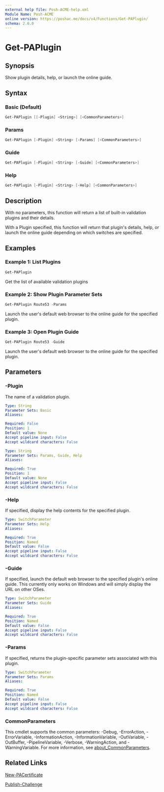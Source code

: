 ```yaml
---
external help file: Posh-ACME-help.xml
Module Name: Posh-ACME
online version: https://poshac.me/docs/v4/Functions/Get-PAPlugin/
schema: 2.0.0
---
```


# Get-PAPlugin

## Synopsis

Show plugin details, help, or launch the online guide.

## Syntax

### Basic (Default)
```powershell
Get-PAPlugin [[-Plugin] <String>] [<CommonParameters>]
```

### Params
```powershell
Get-PAPlugin [-Plugin] <String> [-Params] [<CommonParameters>]
```

### Guide
```powershell
Get-PAPlugin [-Plugin] <String> [-Guide] [<CommonParameters>]
```

### Help
```powershell
Get-PAPlugin [-Plugin] <String> [-Help] [<CommonParameters>]
```

## Description

With no parameters, this function will return a list of built-in validation plugins and their details.

With a Plugin specified, this function will return that plugin's details, help, or launch the online guide depending on which switches are specified.

## Examples

### Example 1: List Plugins

```powershell
Get-PAPlugin
```

Get the list of available validation plugins

### Example 2: Show Plugin Parameter Sets

```powershell
Get-PAPlugin Route53 -Params
```

Launch the user's default web browser to the online guide for the specified plugin.

### Example 3: Open Plugin Guide

```powershell
Get-PAPlugin Route53 -Guide
```

Launch the user's default web browser to the online guide for the specified plugin.

## Parameters

### -Plugin
The name of a validation plugin.

```yaml
Type: String
Parameter Sets: Basic
Aliases:

Required: False
Position: 1
Default value: None
Accept pipeline input: False
Accept wildcard characters: False
```

```yaml
Type: String
Parameter Sets: Params, Guide, Help
Aliases:

Required: True
Position: 1
Default value: None
Accept pipeline input: False
Accept wildcard characters: False
```

### -Help
If specified, display the help contents for the specified plugin.

```yaml
Type: SwitchParameter
Parameter Sets: Help
Aliases:

Required: True
Position: Named
Default value: False
Accept pipeline input: False
Accept wildcard characters: False
```

### -Guide
If specified, launch the default web browser to the specified plugin's online guide.
This currently only works on Windows and will simply display the URL on other OSes.

```yaml
Type: SwitchParameter
Parameter Sets: Guide
Aliases:

Required: True
Position: Named
Default value: False
Accept pipeline input: False
Accept wildcard characters: False
```

### -Params
If specified, returns the plugin-specific parameter sets associated with this plugin.

```yaml
Type: SwitchParameter
Parameter Sets: Params
Aliases:

Required: True
Position: Named
Default value: False
Accept pipeline input: False
Accept wildcard characters: False
```

### CommonParameters
This cmdlet supports the common parameters: -Debug, -ErrorAction, -ErrorVariable, -InformationAction, -InformationVariable, -OutVariable, -OutBuffer, -PipelineVariable, -Verbose, -WarningAction, and -WarningVariable. For more information, see [about_CommonParameters](http://go.microsoft.com/fwlink/?LinkID=113216).

## Related Links

[New-PACertificate](New-PACertificate.md)

[Publish-Challenge](Publish-Challenge.md)
